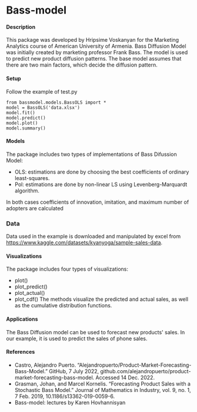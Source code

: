 # Bass-model
#### Description
This package was developed by Hripsime Voskanyan for the Marketing Analytics course of American University of Armenia.
Bass Diffusion Model was initially created by marketing professor Frank Bass. The model is used to 
predict new product diffusion patterns. The base model assumes that there are two main factors, which
decide the diffusion pattern.
#### Setup
Follow the example of test.py
```
from bassmodel.models.BassOLS import *
model = BassOLS('data.xlsx')
model.fit()
model.predict()
model.plot()
model.summary()
```
#### Models
The package includes two types of implementations of Bass Difussion Model:
- OLS: estimations are done by choosing the best coefficients of
ordinary least-squares.
- Pol: estimations are done by non-linear LS using Levenberg-Marquardt algorithm.

In both cases coefficients of innovation, imitation, and maximum number of adopters are calculated

### Data
Data used in the example is downloaded and manipulated by excel from https://www.kaggle.com/datasets/kyanyoga/sample-sales-data.
#### Visualizations
The package includes four types of visualizations:
- plot()
- plot_predict()
- plot_actual()
- plot_cdf()
The methods visualize the predicted and actual sales, as well as 
the cumulative distribution functions.
#### Applications
The Bass Diffusion model can be used to forecast new products'
sales. In our example, it is used to predict the sales of phone sales.
#### References
- Castro, Alejandro Puerto. “Alejandropuerto/Product-Market-Forecasting-Bass-Model.” GitHub, 7 July 2022, github.com/alejandropuerto/product-market-forecasting-bass-model. Accessed 14 Dec. 2022.
- Grasman, Johan, and Marcel Kornelis. “Forecasting Product Sales with a Stochastic Bass Model.” Journal of Mathematics in Industry, vol. 9, no. 1, 7 Feb. 2019, 10.1186/s13362-019-0059-6.
- Bass-model: lectures by Karen Hovhannisyan
